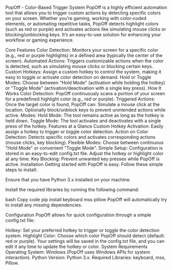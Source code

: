 PopOff - Color-Based Trigger System
PopOff is a highly efficient automation tool that allows you to trigger custom actions by detecting specific colors on your screen. Whether you’re gaming, working with color-coded elements, or automating repetitive tasks, PopOff detects highlight colors (such as red or purple) and activates actions like simulating mouse clicks or blocking/unblocking keys. It’s an easy-to-use solution for enhancing your workflow or gaming experience.

Core Features
Color Detection: Monitors your screen for a specific color (e.g., red or purple highlights) in a defined area (typically the center of the screen).
Automated Actions: Triggers customizable actions when the color is detected, such as simulating mouse clicks or blocking certain keys.
Custom Hotkeys: Assign a custom hotkey to control the system, making it easy to toggle or activate color detection on demand.
Hold or Toggle Modes: Choose between "Hold Mode" (activation while holding the hotkey) or "Toggle Mode" (activation/deactivation with a single key press).
How It Works
Color Detection: PopOff continuously scans a portion of your screen for a predefined highlight color (e.g., red or purple).
Triggered Actions: Once the target color is found, PopOff can:
Simulate a mouse click at the location.
Optionally block/unblock keys to prevent unintended actions while active.
Modes:
Hold Mode: The tool remains active as long as the hotkey is held down.
Toggle Mode: The tool activates and deactivates with a single press of the hotkey.
Features at a Glance
Custom Hotkey Activation: Easily assign a hotkey to trigger or toggle color detection.
Action on Color Detection: Detects specific colors and activates corresponding actions (mouse clicks, key blocking).
Flexible Modes: Choose between continuous "Hold Mode" or convenient "Toggle Mode".
Simple Setup: Configuration is stored in an easy-to-edit config.txt file. Adjust the hotkey or highlight color at any time.
Key Blocking: Prevent unwanted key presses while PopOff is active.
Installation
Getting started with PopOff is easy. Follow these simple steps to install:

Ensure that you have Python 3.x installed on your machine.

Install the required libraries by running the following command:

bash
Copy code
pip install keyboard mss pillow
PopOff will automatically try to install any missing dependencies.

Configuration
PopOff allows for quick configuration through a simple config.txt file:

Hotkey: Set your preferred hotkey to trigger or toggle the color detection system.
Highlight Color: Choose which color PopOff should detect (default: red or purple).
Your settings will be saved in the config.txt file, and you can edit it any time to update the hotkey or color.
System Requirements
Operating System: Windows (PopOff uses Windows APIs for system interaction).
Python Version: Python 3.x.
Required Libraries: keyboard, mss, Pillow.
